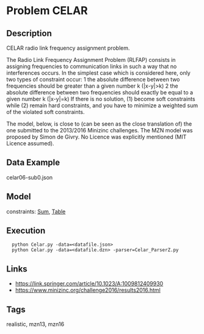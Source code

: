 # Problem CELAR
## Description
CELAR radio link frequency assignment problem.

The Radio Link Frequency Assignment Problem (RLFAP) consists in assigning frequencies to communication links
in such a way that no interferences  occurs.
In the simplest case which is considered here, only two types of constraint occur:
  1 the absolute difference between two frequencies should be greater than a given number k (|x-y|>k)
  2 the absolute difference between two frequencies should exactly be equal to a given number k (|x-y|=k)
If there is no solution, (1) become soft constraints while (2) remain hard constraints,
and you have to minimize a weighted sum of the violated soft constraints.

The model, below, is close to (can be seen as the close translation of) the one submitted to the 2013/2016 Minizinc challenges.
The MZN model was proposed by Simon de Givry.
No Licence was explicitly mentioned (MIT Licence assumed).

## Data Example
  celar06-sub0.json

## Model
  constraints: [Sum](http://pycsp.org/documentation/constraints/Sum), [Table](http://pycsp.org/documentation/constraints/Table)

## Execution
```
  python Celar.py -data=<datafile.json>
  python Celar.py -data=<datafile.dzn> -parser=Celar_ParserZ.py
```

## Links
  - https://link.springer.com/article/10.1023/A:1009812409930
  - https://www.minizinc.org/challenge2016/results2016.html

## Tags
  realistic, mzn13, mzn16
